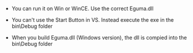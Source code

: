 * You can run it on Win or WinCE. Use the correct Eguma.dll

* You can't use the Start Button in VS. Instead execute the exe in the bin\Debug folder
* When you build Eguma.dll (Windows version), the dll is compied into the bin\Debug folder